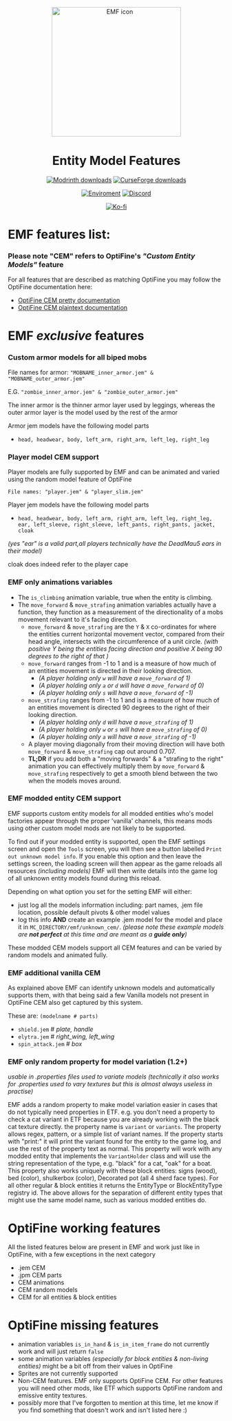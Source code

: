 <div align="center">

<img src="icon.png" alt="EMF icon" width=300>

# Entity Model Features
 
[![Modrinth downloads](https://img.shields.io/modrinth/dt/entity-model-features?color=00AF5C&label=downloads&style=round&logo=modrinth)](https://modrinth.com/mod/entity-model-features)
[![CurseForge downloads](https://cf.way2muchnoise.eu/full_844662_downloads.svg)](https://curseforge.com/minecraft/mc-mods/entity-model-features)

[![Enviroment](https://img.shields.io/badge/Enviroment-Client-purple)](https://modrinth.com/mods?e=client)
[![Discord](https://img.shields.io/discord/950942125225283634?color=blue&logo=discord&label=Discord)](https://discord.com/invite/rURmwrzUcz)

[![Ko-fi](https://ko-fi.com/img/githubbutton_sm.svg)](https://ko-fi.com/traben)


</div>


# EMF features list:

### Please note "CEM" refers to OptiFine's *"Custom Entity Models"* feature
For all features that are described as matching OptiFine you may follow the OptiFine documentation here:
- [OptiFine CEM pretty documentation](https://optifine.readthedocs.io/cem.html)
- [OptiFine CEM plaintext documentation](https://github.com/sp614x/optifine/tree/master/OptiFineDoc/doc)

# EMF _exclusive_ features

### Custom armor models for all biped mobs
File names for armor: `"MOBNAME_inner_armor.jem" & "MOBNAME_outer_armor.jem"`

E.G. `"zombie_inner_armor.jem" & "zombie_outer_armor.jem"`

The inner armor is the thinner armor layer used by leggings, whereas the outer armor layer is the model used by the rest of the armor

Armor jem models have the following model parts
 - `head, headwear, body, left_arm, right_arm, left_leg, right_leg`

### Player model CEM support

Player models are fully supported by EMF and can be animated and varied using the random model feature of OptiFine

`File names: "player.jem" & "player_slim.jem"`

Player jem models have the following model parts
- `head, headwear, body, left_arm, right_arm, left_leg, right_leg, ear, left_sleeve, right_sleeve, left_pants, right_pants, jacket, cloak`
  
*(yes "ear" is a valid part,all players technically have the DeadMau5 ears in their model)*

cloak does indeed refer to the player cape

### EMF only animations variables

- The `is_climbing` animation variable, true when the entity is climbing.
- The `move_forward` & `move_strafing` animation variables actually have a function, they function as a measurement of the directionality of a mobs movement relevant to it's facing direction.
  - `move_forward` & `move_strafing` are the `Y` & `X` co-ordinates for where the entities current horizontal movement vector, compared from their head angle, intersects with the circumference of a unit circle. *(with positive Y being the entities facing direction and positive X being 90 degrees to the right of that )*
  - `move_forward` ranges from -1 to 1 and is a measure of how much of an entities movement is directed in their looking direction. 
    - *(A player holding only `w` will have a `move_forward` of 1)* 
    - *(A player holding only `a` or `d` will have a `move_forward` of 0)*
    - *(A player holding only `s` will have a `move_forward` of -1)*
  - `move_strafing` ranges from -1 to 1 and is a measure of how much of an entities movement is directed 90 degrees to the right of their looking direction.
    - *(A player holding only `d` will have a `move_strafing` of 1)*
    - *(A player holding only `w` or `s` will have a `move_strafing` of 0)*
    - *(A player holding only `a` will have a `move_strafing` of -1)*
  - A player moving diagonally from their moving direction will have both `move_forward` & `move_strafing` cap out around 0.707.
  - **TL;DR** if you add both a "moving forwards" & a "strafing to the right" animation you can effectively multiply them by `move_forward` & `move_strafing` respectively to get a smooth blend between the two when the models moves around.


  
### EMF modded entity CEM support

EMF supports custom entity models for all modded entities who's model factories appear through the proper 'vanilla' channels, this means mods using other custom model mods are not likely to be supported.

To find out if your modded entity is supported, open the EMF settings screen and open the `Tools` screen, you will then see a button labelled `Print out unknown model info`. 
If you enable this option and then leave the settings screen, the loading screen will then appear as the game reloads all resources *(including models)*
EMF will then write details into the game log of all unknown entity models found during this reload.

Depending on what option you set for the setting EMF will either:
- just log all the models information including: part names, .jem file location, possible default pivots & other model values
- log this info **AND** create an example .jem model for the model and place it in `MC_DIRECTORY/emf/unknown_cem/`. *(please note these example models are **not perfect** at this time and are meant as a **guide only**)*

These modded CEM models support all CEM features and can be varied by random models and animated fully.

### EMF additional vanilla CEM
 As explained above EMF can identify unknown models and automatically supports them, with that being said a few Vanilla models not present in OptiFine CEM also get captured by this system. 
 
These are: `(modelname # parts)`
- `shield.jem` # *plate, handle*
- `elytra.jem` # *right_wing, left_wing*
- `spin_attack.jem` # *box*

### EMF only random property for model variation (1.2+)

*usable in .properties files used to variate models*
*(technically it also works for .properties used to vary textures but this is almost always useless in practise)*

EMF  adds a random property to make model variation easier in cases that do not typically need properties in ETF.
e.g. you don't need a property to check a cat variant in ETF because you are already working with the black cat texture directly.
the property name is `variant` or `variants`. 
The property allows regex, pattern, or a simple list of variant names.
If the property starts with "print:" it will print the variant found for the entity to the game log, and use the rest of the property text as normal.
This property will work with any modded entity that implements the `VariantHolder` class and will use the string representation of the type, e.g. "black" for a cat, "oak" for a boat.
This property also works uniquely with these block entities: signs (wood), bed (color), shulkerbox (color), Decorated pot (all 4 sherd face types).
For all other regular & block entities it returns the EntityType or BlockEntityType registry id.
The above allows for the separation of different entity types that might use the same model name, such as various modded entities do.


# OptiFine working features

All the listed features below are present in EMF and work just like in OptiFine, with a few exceptions in the next category

- .jem CEM
- .jpm CEM parts
- CEM animations
- CEM random models
- CEM for all entities & block entities

# OptiFine missing features

- animation variables `is_in_hand` & `is_in_item_frame` do not currently work and will just return `false`
- some animation variables *(especially for block entities & non-living entities)* might be a bit off from their values in OptiFine
- Sprites are not currently supported
- Non-CEM features. EMF only supports OptiFine CEM. For other features you will need other mods, like ETF which supports OptiFine random and emissive entity textures.
- possibly more that I've forgotten to mention at this time, let me know if you find something that doesn't work and isn't listed here :)